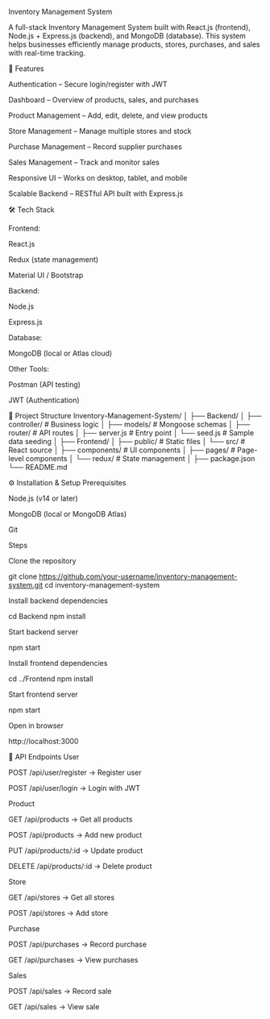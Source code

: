 Inventory Management System

A full-stack Inventory Management System built with React.js (frontend), Node.js + Express.js (backend), and MongoDB (database). This system helps businesses efficiently manage products, stores, purchases, and sales with real-time tracking.

🚀 Features

Authentication – Secure login/register with JWT

Dashboard – Overview of products, sales, and purchases

Product Management – Add, edit, delete, and view products

Store Management – Manage multiple stores and stock

Purchase Management – Record supplier purchases

Sales Management – Track and monitor sales

Responsive UI – Works on desktop, tablet, and mobile

Scalable Backend – RESTful API built with Express.js

🛠️ Tech Stack

Frontend:

React.js

Redux (state management)

Material UI / Bootstrap

Backend:

Node.js

Express.js

Database:

MongoDB (local or Atlas cloud)

Other Tools:

Postman (API testing)

JWT (Authentication)

📂 Project Structure
Inventory-Management-System/
│
├── Backend/
│   ├── controller/       # Business logic
│   ├── models/           # Mongoose schemas
│   ├── router/           # API routes
│   ├── server.js         # Entry point
│   └── seed.js           # Sample data seeding
│
├── Frontend/
│   ├── public/           # Static files
│   └── src/              # React source
│       ├── components/   # UI components
│       ├── pages/        # Page-level components
│       └── redux/        # State management
│
├── package.json
└── README.md

⚙️ Installation & Setup
Prerequisites

Node.js (v14 or later)

MongoDB (local or MongoDB Atlas)

Git

Steps

Clone the repository

git clone https://github.com/your-username/inventory-management-system.git
cd inventory-management-system


Install backend dependencies

cd Backend
npm install


Start backend server

npm start


Install frontend dependencies

cd ../Frontend
npm install


Start frontend server

npm start


Open in browser

http://localhost:3000

🔑 API Endpoints
User

POST /api/user/register → Register user

POST /api/user/login → Login with JWT

Product

GET /api/products → Get all products

POST /api/products → Add new product

PUT /api/products/:id → Update product

DELETE /api/products/:id → Delete product

Store

GET /api/stores → Get all stores

POST /api/stores → Add store

Purchase

POST /api/purchases → Record purchase

GET /api/purchases → View purchases

Sales

POST /api/sales → Record sale

GET /api/sales → View sale
